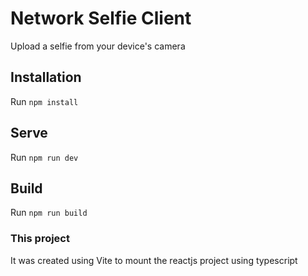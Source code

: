 # Network Selfie Client

Upload a selfie from your device's camera

## Installation

Run `npm install`

## Serve

Run `npm run dev`

## Build

Run `npm run build`

### This project

It was created using Vite to mount the reactjs project using typescript
